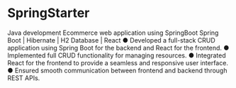 # SpringStarter
Java development 
Ecommerce web application using SpringBoot
Spring Boot | Hibernate | H2 Database | React
● Developed a full-stack CRUD application using Spring Boot for the backend and React for the frontend.
● Implemented full CRUD functionality for managing resources.
● Integrated React for the frontend to provide a seamless and responsive user interface.
● Ensured smooth communication between frontend and backend through REST APIs.
